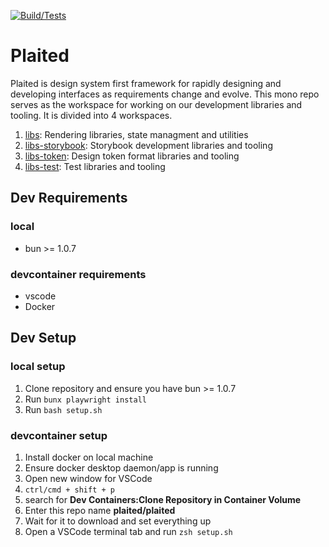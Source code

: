 [![Build/Tests](https://github.com/plaited/plaited/actions/workflows/tests.yml/badge.svg)](https://github.com/plaited/plaited/actions/workflows/tests.yml)

# Plaited
Plaited is design system first framework for rapidly designing and developing interfaces as requirements change and evolve. This mono repo serves as the workspace for working on our development libraries and tooling. It is divided into 4 workspaces.

1. [libs](libs/README.md): Rendering libraries, state managment and utilities
2. [libs-storybook](libs-storybook/README.md): Storybook development libraries and tooling
3. [libs-token](libs-token/README.md): Design token format libraries and tooling
4. [libs-test](libs-test/README.md): Test libraries and tooling


## Dev Requirements

### local

- bun >= 1.0.7

### devcontainer requirements

- vscode
- Docker

## Dev Setup

### local setup

1. Clone repository and ensure you have bun >= 1.0.7
2. Run `bunx playwright install`
3. Run `bash setup.sh`

### devcontainer setup

1. Install docker on local machine
2. Ensure docker desktop daemon/app is running
3. Open new window for VSCode
4. `ctrl/cmd + shift + p`
5. search for **Dev Containers:Clone Repository in Container Volume**
6. Enter this repo name **plaited/plaited**
7. Wait for it to download and set everything up
8. Open a VSCode terminal tab and run `zsh setup.sh`
